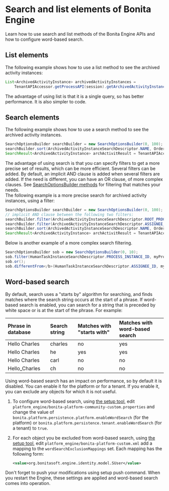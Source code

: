 # Search and list elements of Bonita Engine

Learn how to use search and list methods of the Bonita Engine APIs and how to configure word-based search.

## List elements

The following example shows how to use a list method to see the archived activity instances:

```java
List<ArchivedActivityInstance> archivedActivityInstances =
    TenantAPIAccessor.getProcessAPI(session).getArchivedActivityInstances(instance.getId(), 0, 100, ActivityInstanceCriterion.NAME_ASC);
```

The advantage of using list is that it is a single query, so has better performance. It is also simpler to code.

## Search elements

The following example shows how to use a search method to see the archived activity instances.

```java
SearchOptionsBuilder searchBuilder = new SearchOptionsBuilder(0, 100);
searchBuilder.sort(ArchivedActivityInstanceSearchDescriptor.NAME, Order.ASC);
SearchResult<ArchivedActivityInstance> archActivitResult = TenantAPIAccessor.getProcessAPI(session).searchArchivedActivities(searchBuilder.done());
```

The advantage of using search is that you can specify filters to get a more precise set of results, which can be more efficient. Several filters can be added. By default, an implicit AND clause is added when several filters are added. If the need is different,
you can have an OR clause, of more complex clauses. See [SearchOptionsBuilder methods](http://documentation.bonitasoft.com/javadoc/api/${varVersion}/org/bonitasoft/engine/search/SearchOptionsBuilder.html) for filtering that matches your needs.  
The following example is a more precise search for archived activity instances, using a filter:

```java
SearchOptionsBuilder searchBuilder = new SearchOptionsBuilder(0, 100);
// implicit AND clause between the following two filters:
searchBuilder.filter(ArchivedActivityInstanceSearchDescriptor.ROOT_PROCESS_INSTANCE_ID, processInstance.getId());
searchBuilder.filter(ArchivedActivityInstanceSearchDescriptor.ASSIGNEE_ID, myUser.getId());
searchBuilder.sort(ArchivedActivityInstanceSearchDescriptor.NAME, Order.ASC);
SearchResult<ArchivedActivityInstance> archActivitResult = TenantAPIAccessor.getProcessAPI(session).searchArchivedActivities(searchBuilder.done());
```

Below is another example of a more complex search filtering.

```java
SearchOptionsBuilder sob = new SearchOptionsBuilder(0, 10);
sob.filter(HumanTaskInstanceSearchDescriptor.PROCESS_INSTANCE_ID, myProcessInstance.getId());
sob.or();
sob.differentFrom</b>(HumanTaskInstanceSearchDescriptor.ASSIGNEE_ID, myUser.getId());
```

<a id="word_based_search" />

## Word-based search

By default, search uses a "starts by" algorithm for searching, and finds matches where the search string occurs at the start of a phrase.
If word-based search is enabled, you can search for a string that is preceded by white space or is at the start of the phrase.
For example:

| Phrase in database | Search string | Matches with "starts with" | Matches with word-based search |
| :----------------- | :------------ | :------------------------- | :----------------------------- |
| Hello Charles      | charles       | no                         | yes                            |
| Hello Charles      | he            | yes                        | yes                            |
| Hello Charles      | carl          | no                         | no                             |
| Hello_Charles      | ch            | no                         | no                             |

Using word-based search has an impact on performance, so by default it is disabled. You can enable it for the platform or for a tenant. If you enable it, you can exclude any objects for which it is not useful.

1. To configure word-based search, using [the setup tool](BonitaBPM_platform_setup.md), 
   edit `platform_engine/bonita-platform-community-custom.properties` and change the value of 
   `bonita.platform.persistence.platform.enableWordSearch` (for the platform) or 
   `bonita.platform.persistence.tenant.enableWordSearch` (for a tenant) to `true`.

2. For each object you be excluded from word-based search,  using [the setup tool](BonitaBPM_platform_setup.md), 
   edit `platform_engine/bonita-platform-custom.xml` add a mapping to the `wordSearchExclusionMappings` set.
   Each mapping has the following form:
   ```xml
   <value>org.bonitasoft.engine.identity.model.SUser</value>
   ```

Don't forget to push your modifications using setup push command.
When you restart the Engine, these settings are applied and word-based search comes into operation.
